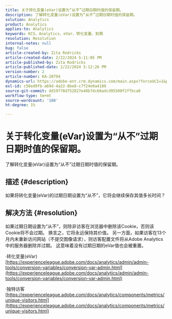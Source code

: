 ```yaml
---
title: 关于转化变量(eVar)设置为“从不”过期日期时值的保留期。
description: 了解转化变量(eVar)设置为“从不”过期日期时值的保留期。
solution: Analytics
product: Analytics
applies-to: Analytics
keywords: KCS、Analytics、eVar、转化变量、到期
resolution: Resolution
internal-notes: null
bug: false
article-created-by: Zita Rodricks
article-created-date: 2/22/2024 5:11:05 PM
article-published-by: Zita Rodricks
article-published-date: 2/22/2024 5:12:26 PM
version-number: 2
article-number: KA-20794
dynamics-url: https://adobe-ent.crm.dynamics.com/main.aspx?forceUCI=1&pagetype=entityrecord&etn=knowledgearticle&id=f8dece5a-a5d1-ee11-9079-6045bd0061cb
exl-id: c50ed9fb-a69d-4a22-8be8-c7f24e9a4189
source-git-commit: dd19f78d752827e48b7dc68adcd95500f2ffbca0
workflow-type: tm+mt
source-wordcount: '188'
ht-degree: 1%

---
```


# 关于转化变量(eVar)设置为“从不”过期日期时值的保留期。


了解转化变量(eVar)设置为“从不”过期日期时值的保留期。

## 描述 {#description}

如果将转化变量(eVar)的过期日期设置为“从不”，它将会继续保存其值多长时间？

## 解决方法 {#resolution}


如果过期日期设置为“从不”，则除非访客在浏览器中删除该Cookie，否则该Cookie将不会过期。 换言之，它将永远保持其价值。 另一方面，如果访客在13个月内未重新访问网站（不提交图像请求），则访客配置文件将从Adobe Analytics中的服务器删除并过期。 这意味着没有过期日期的eVar值也会被重置。

·转化变量(eVar)
[https://experienceleague.adobe.com/docs/analytics/admin/admin-tools/conversion-variables/conversion-var-admin.html](https://experienceleague.adobe.com/docs/analytics/admin/admin-tools/conversion-variables/conversion-var-admin.html)

·独特访客
[https://experienceleague.adobe.com/docs/analytics/components/metrics/unique-visitors.html](https://experienceleague.adobe.com/docs/analytics/components/metrics/unique-visitors.html)
